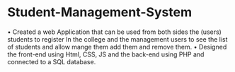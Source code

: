 # Student-Management-System

• Created a web Application that can be used from both sides the (users) students to register In the college and the management users
  to see the list of students and allow mange them add them and remove them.
• Designed the front-end using Html, CSS, JS and the back-end using PHP and connected to a SQL database.
